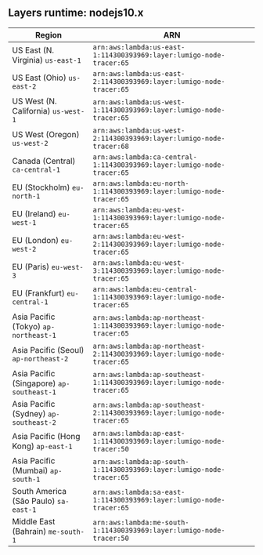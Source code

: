 Layers runtime: nodejs10.x
----
| Region | ARN |
| --- | --- |
|US East (N. Virginia)  `us-east-1`|`arn:aws:lambda:us-east-1:114300393969:layer:lumigo-node-tracer:65`|
|US East (Ohio)  `us-east-2`|`arn:aws:lambda:us-east-2:114300393969:layer:lumigo-node-tracer:65`|
|US West (N. California)  `us-west-1`|`arn:aws:lambda:us-west-1:114300393969:layer:lumigo-node-tracer:65`|
|US West (Oregon)  `us-west-2`|`arn:aws:lambda:us-west-2:114300393969:layer:lumigo-node-tracer:68`|
|Canada (Central)  `ca-central-1`|`arn:aws:lambda:ca-central-1:114300393969:layer:lumigo-node-tracer:65`|
|EU (Stockholm)  `eu-north-1`|`arn:aws:lambda:eu-north-1:114300393969:layer:lumigo-node-tracer:65`|
|EU (Ireland)  `eu-west-1`|`arn:aws:lambda:eu-west-1:114300393969:layer:lumigo-node-tracer:65`|
|EU (London)  `eu-west-2`|`arn:aws:lambda:eu-west-2:114300393969:layer:lumigo-node-tracer:65`|
|EU (Paris)  `eu-west-3`|`arn:aws:lambda:eu-west-3:114300393969:layer:lumigo-node-tracer:65`|
|EU (Frankfurt)  `eu-central-1`|`arn:aws:lambda:eu-central-1:114300393969:layer:lumigo-node-tracer:65`|
|Asia Pacific (Tokyo)  `ap-northeast-1`|`arn:aws:lambda:ap-northeast-1:114300393969:layer:lumigo-node-tracer:65`|
|Asia Pacific (Seoul)  `ap-northeast-2`|`arn:aws:lambda:ap-northeast-2:114300393969:layer:lumigo-node-tracer:65`|
|Asia Pacific (Singapore)  `ap-southeast-1`|`arn:aws:lambda:ap-southeast-1:114300393969:layer:lumigo-node-tracer:65`|
|Asia Pacific (Sydney)  `ap-southeast-2`|`arn:aws:lambda:ap-southeast-2:114300393969:layer:lumigo-node-tracer:65`|
|Asia Pacific (Hong Kong)  `ap-east-1`|`arn:aws:lambda:ap-east-1:114300393969:layer:lumigo-node-tracer:50`|
|Asia Pacific (Mumbai)  `ap-south-1`|`arn:aws:lambda:ap-south-1:114300393969:layer:lumigo-node-tracer:65`|
|South America (São Paulo)  `sa-east-1`|`arn:aws:lambda:sa-east-1:114300393969:layer:lumigo-node-tracer:65`|
|Middle East (Bahrain)  `me-south-1`|`arn:aws:lambda:me-south-1:114300393969:layer:lumigo-node-tracer:50`|
